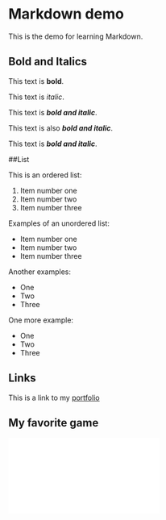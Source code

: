 # Markdown demo

This is the demo for learning Markdown.

## Bold and Italics

This text is **bold**.

This text is _italic_.

This text is **_bold and italic_**.

This text is also **_bold and italic_**.

This text is **_bold and italic_**.

##List

This is an ordered list:

1. Item number one
2. Item number two
3. Item number three

Examples of an unordered list:

- Item number one
- Item number two
- Item number three

Another examples:

- One
- Two
- Three

One more example:

- One
- Two
- Three

## Links

This is a link to my [portfolio](https://vee339.github.io/veerpal.github.io)

## My favorite game

![Whoa my favorite game is badminton](badminton.md)

